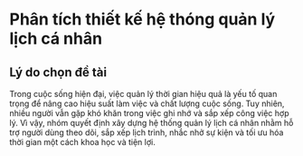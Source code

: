 # Phân tích thiết kế hệ thóng quản lý lịch cá nhân
## Lý do chọn đề tài

Trong cuộc sống hiện đại, việc quản lý thời gian hiệu quả là yếu tố quan trọng để nâng cao hiệu suất làm việc và chất lượng cuộc sống. Tuy nhiên, nhiều người vẫn gặp khó khăn trong việc ghi nhớ và sắp xếp công việc hợp lý. Vì vậy, nhóm quyết định xây dựng hệ thống quản lý lịch cá nhân nhằm hỗ trợ người dùng theo dõi, sắp xếp lịch trình, nhắc nhở sự kiện và tối ưu hóa thời gian một cách khoa học và tiện lợi.

